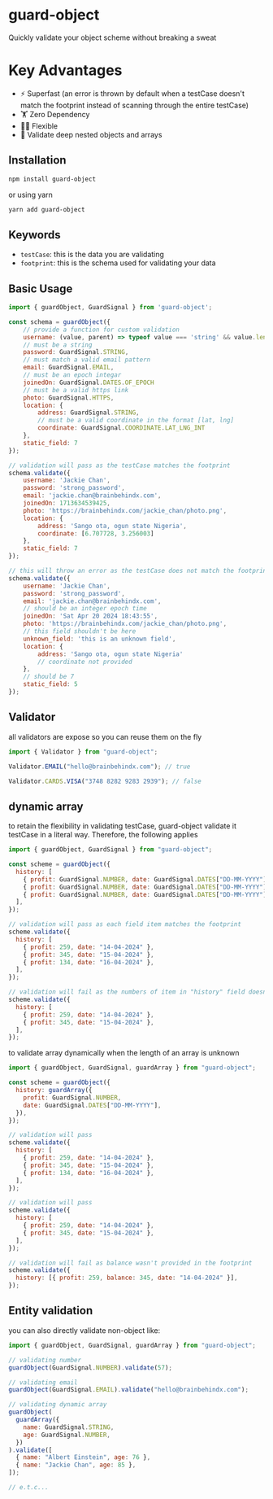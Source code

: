 # guard-object

Quickly validate your object scheme without breaking a sweat

# Key Advantages

- ⚡️ Superfast (an error is thrown by default when a testCase doesn't match the footprint instead of scanning through the entire testCase)
- 🏋️ Zero Dependency
- 🤸‍♂️ Flexible
- 💪 Validate deep nested objects and arrays

## Installation

```sh
npm install guard-object
```

or using yarn

```sh
yarn add guard-object
```

## Keywords

- `testCase`: this is the data you are validating
- `footprint`: this is the schema used for validating your data

## Basic Usage

```js
import { guardObject, GuardSignal } from 'guard-object';

const schema = guardObject({
    // provide a function for custom validation
    username: (value, parent) => typeof value === 'string' && value.length < 30 && parent.password.length >= 3,
    // must be a string
    password: GuardSignal.STRING,
    // must match a valid email pattern
    email: GuardSignal.EMAIL,
    // must be an epoch integar
    joinedOn: GuardSignal.DATES.OF_EPOCH
    // must be a valid https link
    photo: GuardSignal.HTTPS,
    location: {
        address: GuardSignal.STRING,
        // must be a valid coordinate in the format [lat, lng]
        coordinate: GuardSignal.COORDINATE.LAT_LNG_INT
    },
    static_field: 7
});

// validation will pass as the testCase matches the footprint
schema.validate({
    username: 'Jackie Chan',
    password: 'strong_password',
    email: 'jackie.chan@brainbehindx.com',
    joinedOn: 1713634539425,
    photo: 'https://brainbehindx.com/jackie_chan/photo.png',
    location: {
        address: 'Sango ota, ogun state Nigeria',
        coordinate: [6.707728, 3.256003]
    },
    static_field: 7
});

// this will throw an error as the testCase does not match the footprint
schema.validate({
    username: 'Jackie Chan',
    password: 'strong_password',
    email: 'jackie.chan@brainbehindx.com',
    // should be an integer epoch time
    joinedOn: 'Sat Apr 20 2024 18:43:55',
    photo: 'https://brainbehindx.com/jackie_chan/photo.png',
    // this field shouldn't be here
    unknown_field: 'this is an unknown field',
    location: {
        address: 'Sango ota, ogun state Nigeria'
        // coordinate not provided
    },
    // should be 7
    static_field: 5
});

```

## Validator

all validators are expose so you can reuse them on the fly

```js
import { Validator } from "guard-object";

Validator.EMAIL("hello@brainbehindx.com"); // true

Validator.CARDS.VISA("3748 8282 9283 2939"); // false
```

## dynamic array

to retain the flexibility in validating testCase, guard-object validate it testCase in a literal way.
Therefore, the following applies

```js
import { guardObject, GuardSignal } from "guard-object";

const scheme = guardObject({
  history: [
    { profit: GuardSignal.NUMBER, date: GuardSignal.DATES["DD-MM-YYYY"] },
    { profit: GuardSignal.NUMBER, date: GuardSignal.DATES["DD-MM-YYYY"] },
    { profit: GuardSignal.NUMBER, date: GuardSignal.DATES["DD-MM-YYYY"] },
  ],
});

// validation will pass as each field item matches the footprint
scheme.validate({
  history: [
    { profit: 259, date: "14-04-2024" },
    { profit: 345, date: "15-04-2024" },
    { profit: 134, date: "16-04-2024" },
  ],
});

// validation will fail as the numbers of item in "history" field doesn't match the footprint
scheme.validate({
  history: [
    { profit: 259, date: "14-04-2024" },
    { profit: 345, date: "15-04-2024" },
  ],
});
```

to validate array dynamically when the length of an array is unknown

```js
import { guardObject, GuardSignal, guardArray } from "guard-object";

const scheme = guardObject({
  history: guardArray({
    profit: GuardSignal.NUMBER,
    date: GuardSignal.DATES["DD-MM-YYYY"],
  }),
});

// validation will pass
scheme.validate({
  history: [
    { profit: 259, date: "14-04-2024" },
    { profit: 345, date: "15-04-2024" },
    { profit: 134, date: "16-04-2024" },
  ],
});

// validation will pass
scheme.validate({
  history: [
    { profit: 259, date: "14-04-2024" },
    { profit: 345, date: "15-04-2024" },
  ],
});

// validation will fail as balance wasn't provided in the footprint
scheme.validate({
  history: [{ profit: 259, balance: 345, date: "14-04-2024" }],
});
```

## Entity validation

you can also directly validate non-object like:

```js
import { guardObject, GuardSignal, guardArray } from "guard-object";

// validating number
guardObject(GuardSignal.NUMBER).validate(57);

// validating email
guardObject(GuardSignal.EMAIL).validate("hello@brainbehindx.com");

// validating dynamic array
guardObject(
  guardArray({
    name: GuardSignal.STRING,
    age: GuardSignal.NUMBER,
  })
).validate([
  { name: "Albert Einstein", age: 76 },
  { name: "Jackie Chan", age: 85 },
]);

// e.t.c...
```